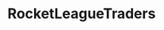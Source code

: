 ---
title: RocketLeagueTraders
crosslinks:
- LowTierTradingRL
- rocketleaguexchange
- RocketLeagueExchange
---